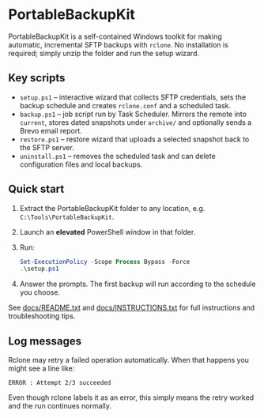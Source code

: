 # PortableBackupKit

PortableBackupKit is a self-contained Windows toolkit for making automatic, incremental SFTP backups with `rclone`.
No installation is required; simply unzip the folder and run the setup wizard.

## Key scripts

- `setup.ps1` – interactive wizard that collects SFTP credentials, sets the backup schedule and creates `rclone.conf` and a scheduled task.
- `backup.ps1` – job script run by Task Scheduler. Mirrors the remote into `current`, stores dated snapshots under `archive/` and optionally sends a Brevo email report.
- `restore.ps1` – restore wizard that uploads a selected snapshot back to the SFTP server.
- `uninstall.ps1` – removes the scheduled task and can delete configuration files and local backups.

## Quick start

1. Extract the PortableBackupKit folder to any location, e.g. `C:\Tools\PortableBackupKit`.
2. Launch an **elevated** PowerShell window in that folder.
3. Run:

    ```powershell
    Set-ExecutionPolicy -Scope Process Bypass -Force
    .\setup.ps1
    ```
4. Answer the prompts. The first backup will run according to the schedule you choose.

See [docs/README.txt](docs/README.txt) and [docs/INSTRUCTIONS.txt](docs/INSTRUCTIONS.txt) for full instructions and troubleshooting tips.

## Log messages

Rclone may retry a failed operation automatically. When that happens you might see a line like:

```text
ERROR : Attempt 2/3 succeeded
```

Even though rclone labels it as an error, this simply means the retry worked and the run continues normally.
